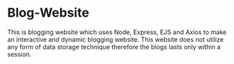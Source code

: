 # Blog-Website
This is blogging website which uses Node, Express, EJS and Axios to make an interactive and dynamic blogging website. This website does not utilize any form of data storage technique therefore the blogs lasts only within a session.
